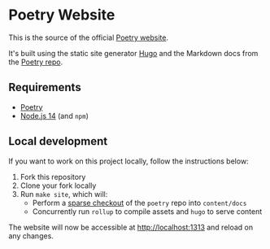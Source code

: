# Poetry Website

This is the source of the official [Poetry website](https://python-poetry.org).

It's built using the static site generator [Hugo](https://gohugo.io) and the Markdown docs from the [Poetry repo](https://github.com/python-poetry/poetry/tree/master/docs).

## Requirements

- [Poetry](https://python-poetry.org/docs/master/#installing-with-the-official-installer)
- [Node.js 14](https://nodejs.org/en/download/) (and `npm`)

## Local development

If you want to work on this project locally, follow the instructions below:

1. Fork this repository
1. Clone your fork locally
1. Run `make site`, which will:
   - Perform a [sparse checkout](https://git-scm.com/docs/git-sparse-checkout) of the `poetry` repo into `content/docs`
   - Concurrently run `rollup` to compile assets and `hugo` to serve content

The website will now be accessible at <http://localhost:1313> and reload on any changes.

